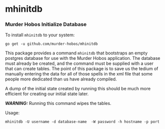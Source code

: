 # mhinitdb 

### Murder Hobos Initialize Database

To install ```mhinitdb``` to your system:
```
go get -u github.com/murder-hobos/mhinitdb
```

This package provides a command ```mhinitdb``` that bootstraps an empty postgres database for use
with the Murder Hobos application. The database must already be created, and the command must be
supplied with a user that can create tables. The point of this package is to save us the tedium
of manually entering the data for all of those spells in the xml file that some people more dedicated
than us have already compiled.

A dump of the initial state created by running this should be much
more efficient for creating our initial state later.

***WARNING:*** Running this command wipes the tables. 

Usage:
```
mhinitdb -U username -d database-name  -W password -h hostname -p port
```
